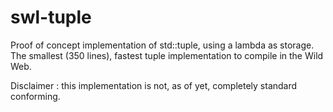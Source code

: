 # swl-tuple
Proof of concept implementation of std::tuple, using a lambda as storage. The smallest (350 lines), fastest tuple implementation to compile in the Wild Web. 

Disclaimer : this implementation is not, as of yet, completely standard conforming. 